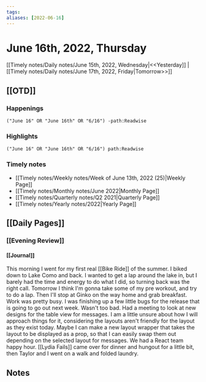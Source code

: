 ```yaml
---
tags:
aliases: [2022-06-16]
---
```


# June 16th, 2022, Thursday

[[Timely notes/Daily notes/June 15th, 2022, Wednesday|<<Yesterday]] | [[Timely notes/Daily notes/June 17th, 2022, Friday|Tomorrow>>]]

## [[OTD]]

### Happenings

```query
("June 16" OR "June 16th" OR "6/16") -path:Readwise
```

### Highlights

```query
("June 16" OR "June 16th" OR "6/16") path:Readwise
```

### Timely notes
- [[Timely notes/Weekly notes/Week of June 13th, 2022 (25)|Weekly Page]]
- [[Timely notes/Monthly notes/June 2022|Monthly Page]]
- [[Timely notes/Quarterly notes/Q2 2021|Quarterly Page]]
- [[Timely notes/Yearly notes/2022|Yearly Page]]

## [[Daily Pages]]

### [[Evening Review]]

#### [[Journal]]

This morning I went for my first real [[Bike Ride]] of the summer. I biked down to Lake Como and back. I wanted to get a lap around the lake in, but I barely had the time and energy to do what I did, so turning back was the right call. Tomorrow I think I'm gonna take some of my pre workout, and try to do a lap. Then I'll stop at Ginko on the way home and grab breakfast. Work was pretty busy. I was finishing up a few little bugs for the release that is going to go out next week. Wasn't too bad. Had a meeting to look at new designs for the table view for messages. I am a little unsure about how I will approach things for it, considering the layouts aren't friendly for the layout as they exist today. Maybe I can make a new layout wrapper that takes the layout to be displayed as a prop, so that I can easily swap them out depending on the selected layout for messages. We had a React team happy hour. [[Lydia Fails]] came over for dinner and hungout for a little bit, then Taylor and I went on a walk and folded laundry.

## Notes
